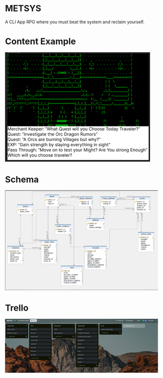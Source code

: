 # METSYS

A CLI App RPG where you must beat the system and reclaim yourself.

<h1>Content Example</h1>
<img src=https://github.com/TheeCryptoKing/METSYS/raw/main/.github/image_2023-06-05_140956105.png//>

<h1>Schema</h1>
<img src=https://github.com/TheeCryptoKing/METSYS/raw/main/.github/image_2023-06-05_135008665.png/>

<h1>Trello</h1>
<img src=https://github.com/TheeCryptoKing/METSYS/raw/main/.github/image_2023-06-05_114513395.png//>

